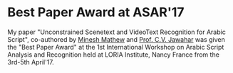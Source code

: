 # Best Paper Award at ASAR'17

My paper "Unconstrained Scenetext and VideoText Recognition for Arabic Script", co-authored by [Minesh Mathew](https://mineshmathew.github.io/) and [Prof. C.V. Jawahar](http://cvit.iiit.ac.in/people/faculty/people/faculty/cvit-faculty/jawahar) was given the "Best Paper Award" at the 1st International Workshop on Arabic Script Analysis and Recognition held at LORIA Institute, Nancy France from the 3rd-5th April'17. 
